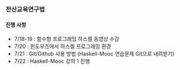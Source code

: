 ### 전산교육연구법

#### 진행 사항
- 7/18-19 : 함수형 프로그래밍 하스켈 동영상 수강
- 7/20 : 윈도우즈에서 하스켈 프로그래밍 환경 
- 7/21 : Git/Github 사용 방법 (Haskell-Mooc 연습문제 Git으로 내려받기)
- 7/22 : Haskell-Mooc 강의 1 진행 
